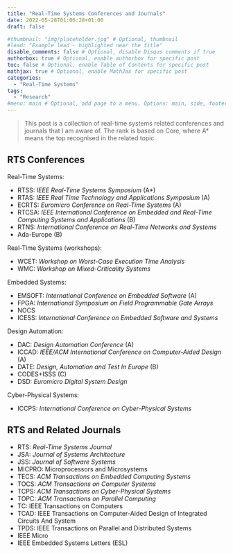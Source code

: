 ```yaml
---
title: "Real-Time Systems Conferences and Journals"
date: 2022-05-28T01:06:28+01:00
draft: false

#thumbnail: "img/placeholder.jpg" # Optional, thumbnail
#lead: "Example lead - highlighted near the title"
disable_comments: false # Optional, disable Disqus comments if true
authorbox: true # Optional, enable authorbox for specific post
toc: false # Optional, enable Table of Contents for specific post
mathjax: true # Optional, enable MathJax for specific post
categories:
  - "Real-Time Systems"
tags:
  - "Research"
#menu: main # Optional, add page to a menu. Options: main, side, footer
---
```


> This post is a collection of real-time systems related conferences and journals that I am aware of. The rank is based on Core, where A* means the top recognised in the related topic.

## RTS Conferences

Real-Time Systems:

- RTSS: *IEEE Real-Time Systems Symposium* (A*)
- RTAS: *IEEE Real Time Technology and Applications Symposium* (A)
- ECRTS: *Euromicro Conference on Real-Time Systems* (A)
- RTCSA: *IEEE International Conference on Embedded and Real-Time Computing Systems and Applications* (B)
- RTNS: *International Conference on Real-Time Networks and Systems*
- Ada-Europe (B)

Real-Time Systems (workshops):

- WCET: *Workshop on Worst-Case Execution Time Analysis*
- WMC: *Workshop on Mixed-Criticality Systems*



Embedded Systems:

- EMSOFT: *International Conference on Embedded Software* (A)
- FPGA: *International Symposium on Field Programmable Gate Arrays*
- NOCS
- ICESS: *International Conference on Embedded Software and Systems*


Design Automation:

- DAC: *Design Automation Conference* (A)
- ICCAD: *IEEE/ACM International Conference on Computer-Aided Design* (A)
- DATE: *Design, Automation and Test In Europe* (B)
- CODES+ISSS (C)
- DSD: *Euromicro Digital System Design*


Cyber-Physical Systems:

- ICCPS: *International Conference on Cyber-Physical Systems*


## RTS and Related Journals

- RTS: *Real-Time Systems Journal*
- JSA: *Journal of Systems Architecture*
- JSS: *Journal of Software Systems*
- MICPRO: Microprocessors and Microsystems
- TECS: *ACM Transactions on Embedded Computing Systems*
- TOCS: *ACM Transactions on Computer Systems*
- TCPS: *ACM Transactions on Cyber-Physical Systems*
- TOPC: *ACM Transactions on Parallel Computing*
- TC: IEEE Transactions on Computers
- TCAD: IEEE Transactions on Computer-Aided Design of Integrated Circuits And System
- TPDS: IEEE Transactions on Parallel and Distributed Systems
- IEEE Micro
- IEEE Embedded Systems Letters (ESL)
